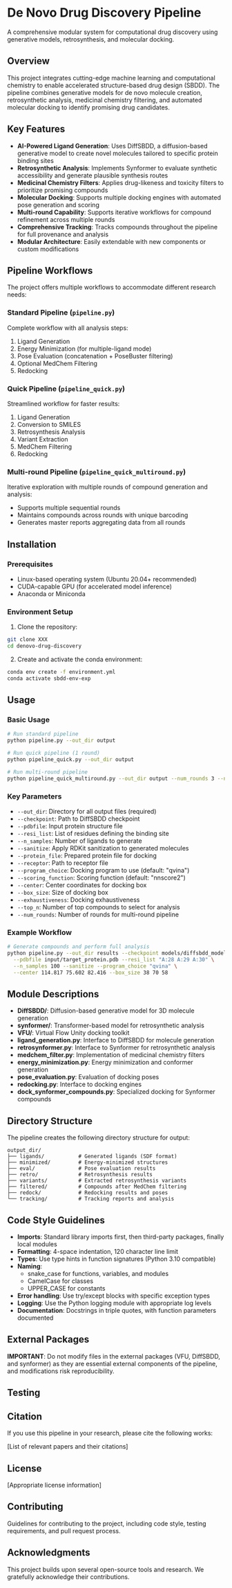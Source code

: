 # De Novo Drug Discovery Pipeline

A comprehensive modular system for computational drug discovery using generative models, retrosynthesis, and molecular docking.

## Overview

This project integrates cutting-edge machine learning and computational chemistry to enable accelerated structure-based drug design (SBDD). The pipeline combines generative models for de novo molecule creation, retrosynthetic analysis, medicinal chemistry filtering, and automated molecular docking to identify promising drug candidates.

## Key Features

- **AI-Powered Ligand Generation**: Uses DiffSBDD, a diffusion-based generative model to create novel molecules tailored to specific protein binding sites
- **Retrosynthetic Analysis**: Implements Synformer to evaluate synthetic accessibility and generate plausible synthesis routes
- **Medicinal Chemistry Filters**: Applies drug-likeness and toxicity filters to prioritize promising compounds
- **Molecular Docking**: Supports multiple docking engines with automated pose generation and scoring
- **Multi-round Capability**: Supports iterative workflows for compound refinement across multiple rounds
- **Comprehensive Tracking**: Tracks compounds throughout the pipeline for full provenance and analysis
- **Modular Architecture**: Easily extendable with new components or custom modifications

## Pipeline Workflows

The project offers multiple workflows to accommodate different research needs:

### Standard Pipeline (`pipeline.py`)

Complete workflow with all analysis steps:
1. Ligand Generation
2. Energy Minimization (for multiple-ligand mode)
3. Pose Evaluation (concatenation + PoseBuster filtering)
4. Optional MedChem Filtering
5. Redocking

### Quick Pipeline (`pipeline_quick.py`)

Streamlined workflow for faster results:
1. Ligand Generation
2. Conversion to SMILES
3. Retrosynthesis Analysis
4. Variant Extraction
5. MedChem Filtering
6. Redocking

### Multi-round Pipeline (`pipeline_quick_multiround.py`)

Iterative exploration with multiple rounds of compound generation and analysis:
- Supports multiple sequential rounds
- Maintains compounds across rounds with unique barcoding
- Generates master reports aggregating data from all rounds

## Installation

### Prerequisites

- Linux-based operating system (Ubuntu 20.04+ recommended)
- CUDA-capable GPU (for accelerated model inference)
- Anaconda or Miniconda

### Environment Setup

1. Clone the repository:
```bash
git clone XXX
cd denovo-drug-discovery
```

2. Create and activate the conda environment:
```bash
conda env create -f environment.yml
conda activate sbdd-env-exp
```

## Usage

### Basic Usage

```bash
# Run standard pipeline
python pipeline.py --out_dir output

# Run quick pipeline (1 round)
python pipeline_quick.py --out_dir output

# Run multi-round pipeline
python pipeline_quick_multiround.py --out_dir output --num_rounds 3 --n_samples 100
```

### Key Parameters

- `--out_dir`: Directory for all output files (required)
- `--checkpoint`: Path to DiffSBDD checkpoint
- `--pdbfile`: Input protein structure file
- `--resi_list`: List of residues defining the binding site
- `--n_samples`: Number of ligands to generate
- `--sanitize`: Apply RDKit sanitization to generated molecules
- `--protein_file`: Prepared protein file for docking
- `--receptor`: Path to receptor file
- `--program_choice`: Docking program to use (default: "qvina")
- `--scoring_function`: Scoring function (default: "nnscore2")
- `--center`: Center coordinates for docking box
- `--box_size`: Size of docking box
- `--exhaustiveness`: Docking exhaustiveness
- `--top_n`: Number of top compounds to select for analysis
- `--num_rounds`: Number of rounds for multi-round pipeline

### Example Workflow

```bash
# Generate compounds and perform full analysis
python pipeline.py --out_dir results --checkpoint models/diffsbdd_model.pt \
  --pdbfile input/target_protein.pdb --resi_list "A:28 A:29 A:30" \
  --n_samples 100 --sanitize --program_choice "qvina" \
  --center 114.817 75.602 82.416 --box_size 38 70 58
```

## Module Descriptions

- **DiffSBDD/**: Diffusion-based generative model for 3D molecule generation
- **synformer/**: Transformer-based model for retrosynthetic analysis
- **VFU/**: Virtual Flow Unity docking toolkit
- **ligand_generation.py**: Interface to DiffSBDD for molecule generation
- **retrosynformer.py**: Interface to Synformer for retrosynthetic analysis
- **medchem_filter.py**: Implementation of medicinal chemistry filters
- **energy_minimization.py**: Energy minimization and conformer generation
- **pose_evaluation.py**: Evaluation of docking poses
- **redocking.py**: Interface to docking engines
- **dock_synformer_compounds.py**: Specialized docking for Synformer compounds

## Directory Structure

The pipeline creates the following directory structure for output:

```
output_dir/
├── ligands/           # Generated ligands (SDF format)
├── minimized/         # Energy-minimized structures
├── eval/              # Pose evaluation results
├── retro/             # Retrosynthesis results
├── variants/          # Extracted retrosynthesis variants
├── filtered/          # Compounds after MedChem filtering
├── redock/            # Redocking results and poses
└── tracking/          # Tracking reports and analysis
```

## Code Style Guidelines

- **Imports**: Standard library imports first, then third-party packages, finally local modules
- **Formatting**: 4-space indentation, 120 character line limit
- **Types**: Use type hints in function signatures (Python 3.10 compatible)
- **Naming**: 
  - snake_case for functions, variables, and modules
  - CamelCase for classes
  - UPPER_CASE for constants
- **Error handling**: Use try/except blocks with specific exception types
- **Logging**: Use the Python logging module with appropriate log levels
- **Documentation**: Docstrings in triple quotes, with function parameters documented

## External Packages

**IMPORTANT**: Do not modify files in the external packages (VFU, DiffSBDD, and synformer) as they are essential external components of the pipeline, and modifications risk reproducibility.

## Testing


## Citation

If you use this pipeline in your research, please cite the following works:

[List of relevant papers and their citations]

## License

[Appropriate license information]

## Contributing

Guidelines for contributing to the project, including code style, testing requirements, and pull request process.

## Acknowledgments

This project builds upon several open-source tools and research. We gratefully acknowledge their contributions. 